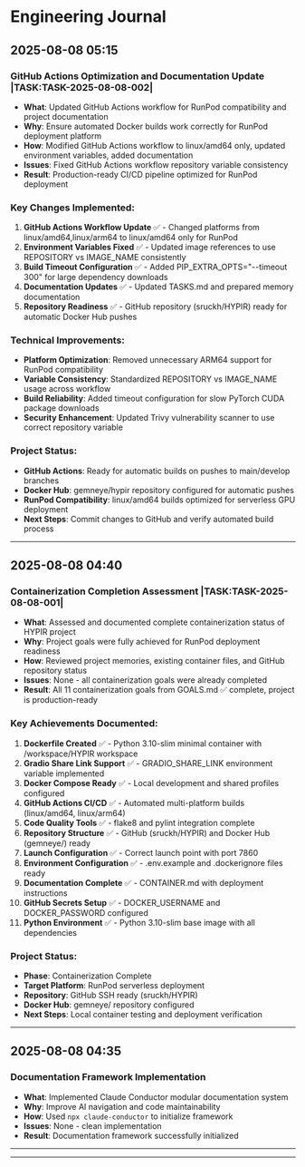 # Engineering Journal

## 2025-08-08 05:15

### GitHub Actions Optimization and Documentation Update |TASK:TASK-2025-08-08-002|
- **What**: Updated GitHub Actions workflow for RunPod compatibility and project documentation
- **Why**: Ensure automated Docker builds work correctly for RunPod deployment platform
- **How**: Modified GitHub Actions workflow to linux/amd64 only, updated environment variables, added documentation
- **Issues**: Fixed GitHub Actions workflow repository variable consistency
- **Result**: Production-ready CI/CD pipeline optimized for RunPod deployment

### Key Changes Implemented:
1. **GitHub Actions Workflow Update** ✅ - Changed platforms from linux/amd64,linux/arm64 to linux/amd64 only for RunPod
2. **Environment Variables Fixed** ✅ - Updated image references to use REPOSITORY vs IMAGE_NAME consistently
3. **Build Timeout Configuration** ✅ - Added PIP_EXTRA_OPTS="--timeout 300" for large dependency downloads
4. **Documentation Updates** ✅ - Updated TASKS.md and prepared memory documentation
5. **Repository Readiness** ✅ - GitHub repository (sruckh/HYPIR) ready for automatic Docker Hub pushes

### Technical Improvements:
- **Platform Optimization**: Removed unnecessary ARM64 support for RunPod compatibility
- **Variable Consistency**: Standardized REPOSITORY vs IMAGE_NAME usage across workflow
- **Build Reliability**: Added timeout configuration for slow PyTorch CUDA package downloads
- **Security Enhancement**: Updated Trivy vulnerability scanner to use correct repository variable

### Project Status:
- **GitHub Actions**: Ready for automatic builds on pushes to main/develop branches
- **Docker Hub**: gemneye/hypir repository configured for automatic pushes
- **RunPod Compatibility**: linux/amd64 builds optimized for serverless GPU deployment
- **Next Steps**: Commit changes to GitHub and verify automated build process

---

## 2025-08-08 04:40

### Containerization Completion Assessment |TASK:TASK-2025-08-08-001|
- **What**: Assessed and documented complete containerization status of HYPIR project
- **Why**: Project goals were fully achieved for RunPod deployment readiness
- **How**: Reviewed project memories, existing container files, and GitHub repository status
- **Issues**: None - all containerization goals were already completed
- **Result**: All 11 containerization goals from GOALS.md ✅ complete, project is production-ready

### Key Achievements Documented:
1. **Dockerfile Created** ✅ - Python 3.10-slim minimal container with /workspace/HYPIR workspace
2. **Gradio Share Link Support** ✅ - GRADIO_SHARE_LINK environment variable implemented
3. **Docker Compose Ready** ✅ - Local development and shared profiles configured
4. **GitHub Actions CI/CD** ✅ - Automated multi-platform builds (linux/amd64, linux/arm64)
5. **Code Quality Tools** ✅ - flake8 and pylint integration complete
6. **Repository Structure** ✅ - GitHub (sruckh/HYPIR) and Docker Hub (gemneye/) ready
7. **Launch Configuration** ✅ - Correct launch point with port 7860
8. **Environment Configuration** ✅ - .env.example and .dockerignore files ready
9. **Documentation Complete** ✅ - CONTAINER.md with deployment instructions
10. **GitHub Secrets Setup** ✅ - DOCKER_USERNAME and DOCKER_PASSWORD configured
11. **Python Environment** ✅ - Python 3.10-slim base image with all dependencies

### Project Status:
- **Phase**: Containerization Complete
- **Target Platform**: RunPod serverless deployment
- **Repository**: GitHub SSH ready (sruckh/HYPIR)
- **Docker Hub**: gemneye/ repository configured
- **Next Steps**: Local container testing and deployment verification

---

## 2025-08-08 04:35

### Documentation Framework Implementation
- **What**: Implemented Claude Conductor modular documentation system
- **Why**: Improve AI navigation and code maintainability
- **How**: Used `npx claude-conductor` to initialize framework
- **Issues**: None - clean implementation
- **Result**: Documentation framework successfully initialized

---

---

